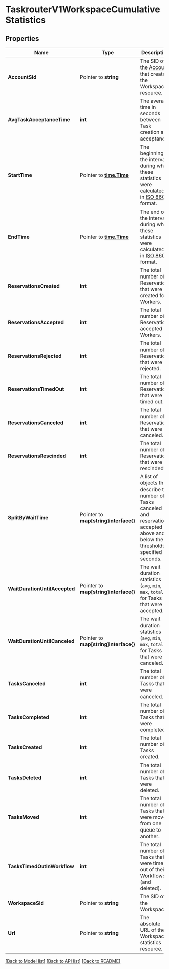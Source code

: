 # TaskrouterV1WorkspaceCumulativeStatistics

## Properties

Name | Type | Description | Notes
------------ | ------------- | ------------- | -------------
**AccountSid** | Pointer to **string** | The SID of the [Account](https://www.twilio.com/docs/iam/api/account) that created the Workspace resource. |
**AvgTaskAcceptanceTime** | **int** | The average time in seconds between Task creation and acceptance. |[optional] [default to 0]
**StartTime** | Pointer to [**time.Time**](time.Time.md) | The beginning of the interval during which these statistics were calculated, in [ISO 8601](https://en.wikipedia.org/wiki/ISO_8601) format. |
**EndTime** | Pointer to [**time.Time**](time.Time.md) | The end of the interval during which these statistics were calculated, in [ISO 8601](https://en.wikipedia.org/wiki/ISO_8601) format. |
**ReservationsCreated** | **int** | The total number of Reservations that were created for Workers. |[optional] [default to 0]
**ReservationsAccepted** | **int** | The total number of Reservations accepted by Workers. |[optional] [default to 0]
**ReservationsRejected** | **int** | The total number of Reservations that were rejected. |[optional] [default to 0]
**ReservationsTimedOut** | **int** | The total number of Reservations that were timed out. |[optional] [default to 0]
**ReservationsCanceled** | **int** | The total number of Reservations that were canceled. |[optional] [default to 0]
**ReservationsRescinded** | **int** | The total number of Reservations that were rescinded. |[optional] [default to 0]
**SplitByWaitTime** | Pointer to **map[string]interface{}** | A list of objects that describe the number of Tasks canceled and reservations accepted above and below the thresholds specified in seconds. |
**WaitDurationUntilAccepted** | Pointer to **map[string]interface{}** | The wait duration statistics (`avg`, `min`, `max`, `total`) for Tasks that were accepted. |
**WaitDurationUntilCanceled** | Pointer to **map[string]interface{}** | The wait duration statistics (`avg`, `min`, `max`, `total`) for Tasks that were canceled. |
**TasksCanceled** | **int** | The total number of Tasks that were canceled. |[optional] [default to 0]
**TasksCompleted** | **int** | The total number of Tasks that were completed. |[optional] [default to 0]
**TasksCreated** | **int** | The total number of Tasks created. |[optional] [default to 0]
**TasksDeleted** | **int** | The total number of Tasks that were deleted. |[optional] [default to 0]
**TasksMoved** | **int** | The total number of Tasks that were moved from one queue to another. |[optional] [default to 0]
**TasksTimedOutInWorkflow** | **int** | The total number of Tasks that were timed out of their Workflows (and deleted). |[optional] [default to 0]
**WorkspaceSid** | Pointer to **string** | The SID of the Workspace. |
**Url** | Pointer to **string** | The absolute URL of the Workspace statistics resource. |

[[Back to Model list]](../README.md#documentation-for-models) [[Back to API list]](../README.md#documentation-for-api-endpoints) [[Back to README]](../README.md)


